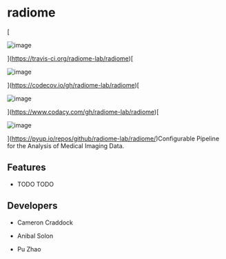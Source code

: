 # radiome

[

![image](https://travis-ci.org/radiome-lab/radiome.svg?branch=master)

](https://travis-ci.org/radiome-lab/radiome)[

![image](https://codecov.io/gh/radiome-lab/radiome/branch/master/graph/badge.svg)

](https://codecov.io/gh/radiome-lab/radiome)[

![image](https://api.codacy.com/project/badge/Grade/33dfe544134944fa82bb724f0c3d59b5)

](https://www.codacy.com/gh/radiome-lab/radiome)[

![image](https://pyup.io/repos/github/radiome-lab/radiome/shield.svg)

](https://pyup.io/repos/github/radiome-lab/radiome/)Configurable Pipeline for the Analysis of Medical Imaging Data.

## Features


* TODO
TODO

## Developers


* Cameron Craddock


* Anibal Solon


* Pu Zhao
